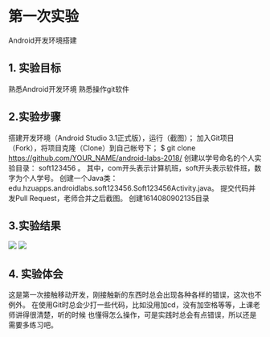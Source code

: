 # 第一次实验
 Android开发环境搭建
## 1. 实验目标
 熟悉Android开发环境
 熟悉操作git软件
## 2.实验步骤
搭建开发环境（Android Studio 3.1正式版），运行（截图）；
加入Git项目（Fork），将项目克隆（Clone）到自己帐号下；
$ git clone https://github.com/YOUR_NAME/android-labs-2018/
创建以学号命名的个人实验目录：
soft123456 。
其中，com开头表示计算机班，soft开头表示软件班，数字为个人学号。
创建一个Java类：edu.hzuapps.androidlabs.soft123456.Soft123456Activity.java。
提交代码并发Pull Request，老师合并之后截图。
创建1614080902135目录

## 3.实验结果

![](https://github.com/WJKAAA/android-labs-2018/blob/master/soft1614080902135/%E5%AE%9E%E9%AA%8C%E4%B8%80.jpg)
![](https://github.com/WJKAAA/android-labs-2018/blob/master/soft1614080902135/%E5%AE%9E%E9%AA%8C1..PNG?raw=true)
 ## 4. 实验体会
 这是第一次接触移动开发，刚接触新的东西时总会出现各种各样的错误，这次也不例外。
 在使用Git时总会少打一些代码，比如没用加cd，没有加空格等等，上课老师讲得很清楚，听的时候
 也懂得怎么操作，可是实践时总会有点错误，所以还是需要多练习吧。
